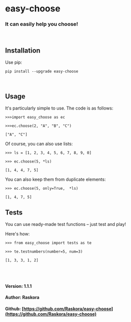# easy-choose

### It can easily help you choose!

<br>

## Installation
Use pip:

`pip install --upgrade easy-choose`

<br>

## Usage
It's particularly simple to use. The code is as follows:

`>>>import easy_choose as ec`

`>>>ec.choose(2, "A", "B", "C")`

`["A", "C"]`

Of course, you can also use lists:

`>>> ls = [1, 2, 3, 4, 5, 6, 7, 8, 9, 0]`

`>>> ec.choose(5, *ls)`

`[1, 4, 4, 7, 5]`

You can also keep them from duplicate elements:

`>>> ec.choose(5, only=True,  *ls)`

`[1, 4, 7, 5]`

## Tests

You can use ready-made test functions – just test and play!

Here's how:

`>>> from easy_choose import tests as te`

`>>> te.testnumbers(number=5, num=3)`

`[1, 3, 3, 1, 2]`

<br>
<br>

#### Version: 1.1.1

#### Author: Raskora

#### Github: [https://github.com/Raskora/easy-choose](https://github.com/Raskora/easy-choose)